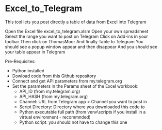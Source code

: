 # Excel_to_Telegram

This tool lets you post directly a table of data from Excel into Telegram

Open the Excel file excel_to_telegram.xlsm
Open your own spreadsheet
Select the range you want to post on Telegram
Click on Add-ins in your toolbar
Then click on ThomasMoor
And finally Table to Telegram
You should see a popup window appear and then disappear
And you should see your table appear in Telegram

Pre-Requisites:
- Python installed
- Dowload code from this Github repository
- Connect and get API parameters from my.telegram.org
- Set the parameters in the Params sheet of the Excel workbook:
  - API_ID   (from my.telegram.org)
  - API_HASH (from my.telegram.org)
  - Channel: URL from Telegram app > Channel you want to post in
  - Script Directory: Directory where you downloaded this code to
  - Python executable full path (from venv\scripts if you install in a virtual environment - recommnded)
  - Python script: you should not have to change this one
